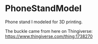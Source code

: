 # PhoneStandModel
Phone stand I modeled for 3D printing.

The buckle came from here on Thingiverse: https://www.thingiverse.com/thing:1738270
